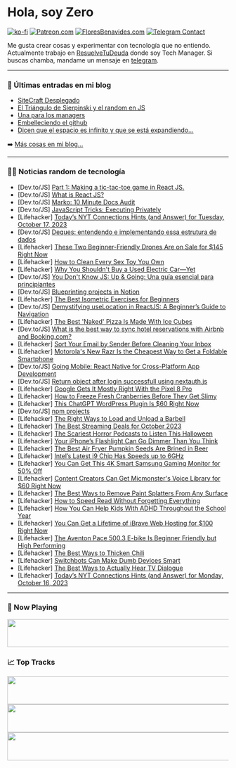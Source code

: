 # Hola, soy Zero

[![ko-fi](https://ko-fi.com/img/githubbutton_sm.svg)](https://ko-fi.com/J3J4N0LUK)
[![Patreon.com](https://img.shields.io/endpoint.svg?url=https%3A%2F%2Fshieldsio-patreon.vercel.app%2Fapi%3Fusername%3Dzerodragon%26type%3Dpatrons&style=for-the-badge)](https://patreon.com/zerodragon)
[![FloresBenavides.com](https://img.shields.io/website?down_message=oops&label=MiBlog&style=for-the-badge&up_message=online&url=https%3A%2F%2Ffloresbenavides.com)](https://floresbenavides.com)
[![Telegram Contact](https://img.shields.io/badge/escr%C3%ADbeme-ZeroDragon-%2326A5E4?style=for-the-badge&logo=telegram)](https://t.me/zerodragon)

Me gusta crear cosas y experimentar con tecnología que no entiendo.
Actualmente trabajo en [ResuelveTuDeuda](http://github.com/resuelve) donde soy Tech Manager.
Si buscas chamba, mandame un mensaje en [telegram](https://t.me/zerodragon).

---

### 📕 Últimas entradas en mi blog
<!-- BLOG-POST-LIST:START -->
- [SiteCraft Desplegado](https://floresbenavides.com/sitecraft-desplegado/)
- [El Triángulo de Sierpinski y el random en JS](https://floresbenavides.com/el-triangulo-de-sierpinski-y-el-random-en-js/)
- [Una para los managers](https://floresbenavides.com/una-para-los-managers/)
- [Embelleciendo el github](https://floresbenavides.com/embelleciendo-el-github/)
- [Dicen que el espacio es infinito y que se está expandiendo…](https://floresbenavides.com/dicen-que-el-espacio-es-infinito-y-que-se-esta-expandiendo/)
<!-- BLOG-POST-LIST:END -->

➡️ [Más cosas en mi blog...](https://floresbenavides.com)

---

### 👨‍💻 Noticias random de tecnología
<!-- TECH-POSTS:START -->
- [Dev.to/JS] [Part 1: Making a tic-tac-toe game in React JS.](https://dev.to/hamzaihsan/part-1-making-a-tic-tac-toe-game-in-react-js-515c)
- [Dev.to/JS] [What is React JS?](https://dev.to/shariqahmed525/what-is-react-js-20hi)
- [Dev.to/JS] [Marko: 10 Minute Docs Audit](https://dev.to/documentwrites/marko-10-minutes-docs-audit-3b1p)
- [Dev.to/JS] [JavaScript Tricks: Executing Privately](https://dev.to/__28f08df2bb06aae67f97/javascript-tricks-executing-privately-3h2o)
- [Lifehacker] [Today’s NYT Connections Hints &lpar;and Answer&rpar; for Tuesday, October 17, 2023](https://lifehacker.com/nyt-connections-answer-today-october-17-2023-1850931234)
- [Dev.to/JS] [Deques: entendendo e implementando essa estrutura de dados](https://dev.to/brunopinho/deques-entendendo-e-implementando-essa-estrutura-de-dados-2k58)
- [Lifehacker] [These Two Beginner-Friendly Drones Are on Sale for $145 Right Now](https://lifehacker.com/these-two-beginner-friendly-drones-are-on-sale-for-145-1850913471)
- [Lifehacker] [How to Clean Every Sex Toy You Own](https://lifehacker.com/how-to-clean-sex-toys-1850929892)
- [Lifehacker] [Why You Shouldn&#39;t Buy a Used Electric Car—Yet](https://lifehacker.com/is-buying-a-used-ev-worth-it-1850929963)
- [Dev.to/JS] [You Don&#39;t Know JS: Up &amp; Going: Una guía esencial para principiantes](https://dev.to/judlup/you-dont-know-js-up-going-una-guia-esencial-para-principiantes-1l8o)
- [Dev.to/JS] [Blueprinting projects in Notion](https://dev.to/rhyshodgsondev/blueprinting-projects-in-notion-278m)
- [Lifehacker] [The Best Isometric Exercises for Beginners](https://lifehacker.com/you-should-add-isometric-exercises-to-your-routine-1850683443)
- [Dev.to/JS] [Demystifying useLocation in ReactJS: A Beginner’s Guide to Navigation](https://dev.to/gaurbprajapati/demystifying-uselocation-in-reactjs-a-beginners-guide-to-navigation-4h6f)
- [Lifehacker] [The Best &#39;Naked&#39; Pizza Is Made With Ice Cubes](https://lifehacker.com/the-best-naked-pizza-is-made-with-ice-cubes-1850931368)
- [Dev.to/JS] [What is the best way to sync hotel reservations with Airbnb and Booking.com?](https://dev.to/arturo2r/what-is-the-best-way-to-sync-hotel-reservations-with-airbnb-and-bookingcom-g03)
- [Lifehacker] [Sort Your Email by Sender Before Cleaning Your Inbox](https://lifehacker.com/sort-your-email-by-sender-before-cleaning-your-inbox-1850930311)
- [Lifehacker] [Motorola&#39;s New Razr Is the Cheapest Way to Get a Foldable Smartphone](https://lifehacker.com/motorolas-new-razr-is-the-cheapest-way-to-get-a-foldabl-1850930730)
- [Dev.to/JS] [Going Mobile: React Native for Cross-Platform App Development](https://dev.to/rowsanali/going-mobile-react-native-for-cross-platform-app-development-251i)
- [Dev.to/JS] [Return object after login successfull using nextauth.js](https://dev.to/imsan/return-object-after-login-successfull-using-nextauthjs-3lgc)
- [Lifehacker] [Google Gets It Mostly Right With the Pixel 8 Pro](https://lifehacker.com/google-pixel-8-pro-review-1850930355)
- [Lifehacker] [How to Freeze Fresh Cranberries Before They Get Slimy](https://lifehacker.com/how-to-freeze-fresh-cranberries-1849801424)
- [Lifehacker] [This ChatGPT WordPress Plugin Is $60 Right Now](https://lifehacker.com/this-chatgpt-wordpress-plugin-is-60-right-now-1850911855)
- [Dev.to/JS] [npm projects](https://dev.to/itsmohamedyahia/npm-projects-4o7a)
- [Lifehacker] [The Right Ways to Load and Unload a Barbell](https://lifehacker.com/the-right-ways-to-load-and-unload-a-barbell-1850925490)
- [Lifehacker] [The Best Streaming Deals for October 2023](https://lifehacker.com/best-streaming-deals-1850763728)
- [Lifehacker] [The Scariest Horror Podcasts to Listen This Halloween](https://lifehacker.com/the-best-horror-podcasts-for-halloween-1850930127)
- [Lifehacker] [Your iPhone’s Flashlight Can Go Dimmer Than You Think](https://lifehacker.com/your-iphone-s-flashlight-can-go-dimmer-than-you-think-1850930045)
- [Lifehacker] [The Best Air Fryer Pumpkin Seeds Are Brined in Beer](https://lifehacker.com/you-should-brine-some-pumpkin-seeds-in-beer-and-air-fry-1847956673)
- [Lifehacker] [Intel’s Latest i9 Chip Has Speeds up to 6GHz](https://lifehacker.com/intel-s-latest-i9-chip-has-speeds-up-to-6ghz-1850929876)
- [Lifehacker] [You Can Get This 4K Smart Samsung Gaming Monitor for 50% Off](https://lifehacker.com/you-can-get-this-4k-smart-samsung-gaming-monitor-for-50-1850929682)
- [Lifehacker] [Content Creators Can Get Micmonster&#39;s Voice Library for $60 Right Now](https://lifehacker.com/content-creators-can-get-micmonsters-voice-library-for-1850899854)
- [Lifehacker] [The Best Ways to Remove Paint Splatters From Any Surface](https://lifehacker.com/best-ways-remove-paint-from-any-surface-1850928455)
- [Lifehacker] [How to Speed Read Without Forgetting Everything](https://lifehacker.com/how-to-speed-read-without-forgetting-everything-1850928985)
- [Lifehacker] [How You Can Help Kids With ADHD Throughout the School Year](https://lifehacker.com/how-you-can-help-kids-with-adhd-throughout-the-school-y-1850928950)
- [Lifehacker] [You Can Get a Lifetime of iBrave Web Hosting for $100 Right Now](https://lifehacker.com/you-can-get-a-lifetime-of-ibrave-web-hosting-for-100-r-1850899833)
- [Lifehacker] [The Aventon Pace 500.3 E-bike Is Beginner Friendly but High Performing](https://lifehacker.com/the-aventon-pace-500-3-e-bike-is-beginner-friendly-but-1850928918)
- [Lifehacker] [The Best Ways to Thicken Chili](https://lifehacker.com/the-best-ways-to-thicken-chili-1850922435)
- [Lifehacker] [Switchbots Can Make Dumb Devices Smart](https://lifehacker.com/switchbots-can-make-dumb-devices-smart-1850924093)
- [Lifehacker] [The Best Ways to Actually Hear TV Dialogue](https://lifehacker.com/the-best-ways-to-actually-hear-tv-dialogue-1850921387)
- [Lifehacker] [Today’s NYT Connections Hints &lpar;and Answer&rpar; for Monday, October 16, 2023](https://lifehacker.com/nyt-connections-answer-today-october-16-2023-1850924829)<!-- TECH-POSTS:END -->

---

### 🎵 Now Playing
<a href="https://spotify-now-playing-dun.vercel.app/now-playing?open"><img src="https://spotify-now-playing-dun.vercel.app/now-playing" width="540" height="64"></a>

### 📈 Top Tracks
<a href="https://spotify-now-playing-dun.vercel.app/top-tracks?i=1&open"><img src="https://spotify-now-playing-dun.vercel.app/top-tracks?i=1" width="540" height="64"></a>
<a href="https://spotify-now-playing-dun.vercel.app/top-tracks?i=2&open"><img src="https://spotify-now-playing-dun.vercel.app/top-tracks?i=2" width="540" height="64"></a>
<a href="https://spotify-now-playing-dun.vercel.app/top-tracks?i=3&open"><img src="https://spotify-now-playing-dun.vercel.app/top-tracks?i=3" width="540" height="64"></a>
